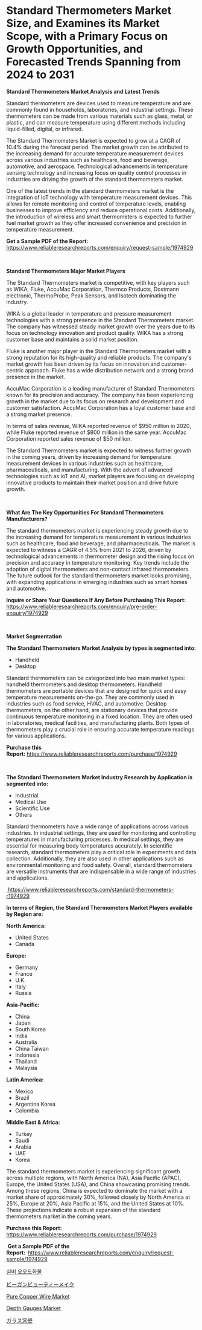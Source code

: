 <p><h1>Standard Thermometers Market Size, and Examines its Market Scope, with a Primary Focus on Growth Opportunities, and Forecasted Trends Spanning from 2024 to 2031</h1></p><p><strong>Standard Thermometers Market Analysis and Latest Trends</strong></p>
<p><p>Standard thermometers are devices used to measure temperature and are commonly found in households, laboratories, and industrial settings. These thermometers can be made from various materials such as glass, metal, or plastic, and can measure temperature using different methods including liquid-filled, digital, or infrared.</p><p>The Standard Thermometers Market is expected to grow at a CAGR of 10.4% during the forecast period. The market growth can be attributed to the increasing demand for accurate temperature measurement devices across various industries such as healthcare, food and beverage, automotive, and aerospace. Technological advancements in temperature sensing technology and increasing focus on quality control processes in industries are driving the growth of the standard thermometers market.</p><p>One of the latest trends in the standard thermometers market is the integration of IoT technology with temperature measurement devices. This allows for remote monitoring and control of temperature levels, enabling businesses to improve efficiency and reduce operational costs. Additionally, the introduction of wireless and smart thermometers is expected to further fuel market growth as they offer increased convenience and precision in temperature measurement.</p></p>
<p><strong>Get a Sample PDF of the Report:&nbsp;</strong> <a href="https://www.reliableresearchreports.com/enquiry/request-sample/1974929">https://www.reliableresearchreports.com/enquiry/request-sample/1974929</a></p>
<p>&nbsp;</p>
<p><strong>Standard Thermometers Major Market Players</strong></p>
<p><p>The Standard Thermometers market is competitive, with key players such as WIKA, Fluke, AccuMac Corporation, Thermco Products, Dostmann electronic, ThermoProbe, Peak Sensors, and Isotech dominating the industry. </p><p>WIKA is a global leader in temperature and pressure measurement technologies with a strong presence in the Standard Thermometers market. The company has witnessed steady market growth over the years due to its focus on technology innovation and product quality. WIKA has a strong customer base and maintains a solid market position.</p><p>Fluke is another major player in the Standard Thermometers market with a strong reputation for its high-quality and reliable products. The company's market growth has been driven by its focus on innovation and customer-centric approach. Fluke has a wide distribution network and a strong brand presence in the market.</p><p>AccuMac Corporation is a leading manufacturer of Standard Thermometers known for its precision and accuracy. The company has been experiencing growth in the market due to its focus on research and development and customer satisfaction. AccuMac Corporation has a loyal customer base and a strong market presence.</p><p>In terms of sales revenue, WIKA reported revenue of $950 million in 2020, while Fluke reported revenue of $800 million in the same year. AccuMac Corporation reported sales revenue of $50 million.</p><p>The Standard Thermometers market is expected to witness further growth in the coming years, driven by increasing demand for temperature measurement devices in various industries such as healthcare, pharmaceuticals, and manufacturing. With the advent of advanced technologies such as IoT and AI, market players are focusing on developing innovative products to maintain their market position and drive future growth.</p></p>
<p>&nbsp;</p>
<p><strong>What Are The Key Opportunities For Standard Thermometers Manufacturers?</strong></p>
<p><p>The standard thermometers market is experiencing steady growth due to the increasing demand for temperature measurement in various industries such as healthcare, food and beverage, and pharmaceuticals. The market is expected to witness a CAGR of 4.5% from 2021 to 2026, driven by technological advancements in thermometer design and the rising focus on precision and accuracy in temperature monitoring. Key trends include the adoption of digital thermometers and non-contact infrared thermometers. The future outlook for the standard thermometers market looks promising, with expanding applications in emerging industries such as smart homes and automotive.</p></p>
<p><strong>Inquire or Share Your Questions If Any Before Purchasing This Report:</strong> <a href="https://www.reliableresearchreports.com/enquiry/pre-order-enquiry/1974929">https://www.reliableresearchreports.com/enquiry/pre-order-enquiry/1974929</a></p>
<p>&nbsp;</p>
<p><strong>Market Segmentation</strong></p>
<p><strong>The Standard Thermometers Market Analysis by types is segmented into:</strong></p>
<p><ul><li>Handheld</li><li>Desktop</li></ul></p>
<p><p>Standard thermometers can be categorized into two main market types: handheld thermometers and desktop thermometers. Handheld thermometers are portable devices that are designed for quick and easy temperature measurements on-the-go. They are commonly used in industries such as food service, HVAC, and automotive. Desktop thermometers, on the other hand, are stationary devices that provide continuous temperature monitoring in a fixed location. They are often used in laboratories, medical facilities, and manufacturing plants. Both types of thermometers play a crucial role in ensuring accurate temperature readings for various applications.</p></p>
<p><strong>Purchase this Report:&nbsp;</strong><a href="https://www.reliableresearchreports.com/purchase/1974929">https://www.reliableresearchreports.com/purchase/1974929</a></p>
<p>&nbsp;</p>
<p><strong>The Standard Thermometers Market Industry Research by Application is segmented into:</strong></p>
<p><ul><li>Industrial</li><li>Medical Use</li><li>Scientific Use</li><li>Others</li></ul></p>
<p><p>Standard thermometers have a wide range of applications across various industries. In industrial settings, they are used for monitoring and controlling temperatures in manufacturing processes. In medical settings, they are essential for measuring body temperatures accurately. In scientific research, standard thermometers play a critical role in experiments and data collection. Additionally, they are also used in other applications such as environmental monitoring and food safety. Overall, standard thermometers are versatile instruments that are indispensable in a wide range of industries and applications.</p></p>
<p><a href="https://www.reliableresearchreports.com/standard-thermometers-r1974929">&nbsp;https://www.reliableresearchreports.com/standard-thermometers-r1974929</a></p>
<p><strong>In terms of Region, the Standard Thermometers Market Players available by Region are:</strong></p>
<p>
    <p> <strong> North America: </strong>
        <ul>
            <li>United States</li>
            <li>Canada</li>
        </ul>
        </p> 
    <p> <strong> Europe: </strong>
        <ul>
            <li>Germany</li>
            <li>France</li>
            <li>U.K.</li>
            <li>Italy</li>
            <li>Russia</li>
        </ul>
        </p> 
    <p> <strong> Asia-Pacific: </strong>
        <ul>
            <li>China</li>
            <li>Japan</li>
            <li>South Korea</li>
            <li>India</li>
            <li>Australia</li>
            <li>China Taiwan</li>
            <li>Indonesia</li>
            <li>Thailand</li>
            <li>Malaysia</li>
        </ul>
        </p> 
    <p> <strong> Latin America: </strong>
        <ul>
            <li>Mexico</li>
            <li>Brazil</li>
            <li>Argentina Korea</li>
            <li>Colombia</li>
        </ul>
        </p> 
    <p> <strong> Middle East & Africa: </strong>
        <ul>
            <li>Turkey</li>
            <li>Saudi</li>
            <li>Arabia</li>
            <li>UAE</li>
            <li>Korea</li>
        </ul>
    </p>
    </p>
<p><p>The standard thermometers market is experiencing significant growth across multiple regions, with North America (NA), Asia Pacific (APAC), Europe, the United States (USA), and China showcasing promising trends. Among these regions, China is expected to dominate the market with a market share of approximately 30%, followed closely by North America at 25%, Europe at 20%, Asia Pacific at 15%, and the United States at 10%. These projections indicate a robust expansion of the standard thermometers market in the coming years.</p></p>
<p><strong>Purchase this Report: </strong><a href="https://www.reliableresearchreports.com/purchase/1974929">https://www.reliableresearchreports.com/purchase/1974929</a></p>
<p>&nbsp;<strong>Get a Sample PDF of the Report:&nbsp;&nbsp;</strong><a href="https://www.reliableresearchreports.com/enquiry/request-sample/1974929">https://www.reliableresearchreports.com/enquiry/request-sample/1974929</a></p>
<p><strong></strong></p>
<p><p><a href="https://github.com/bunxhcci35271755/Market-Research-Report-List-1/blob/main/626171931009.md">실버 요오드화물</a></p><p><a href="https://github.com/efcvopdgkdx128/Market-Research-Report-List-1/blob/main/329466833600.md">ビーガンビューティーメイク</a></p><p><a href="https://issuu.com/reportprime-2/docs/pure-copper-wire-market-size-2030.pptx">Pure Copper Wire Market</a></p><p><a href="https://github.com/Sarissaschmalingtr6fz2739/Market-Research-Report-List-2/blob/main/depth-gauges-market.md">Depth Gauges Market</a></p><p><a href="https://github.com/hwbcz413288296/Market-Research-Report-List-1/blob/main/158541633601.md">ガラス窓壁</a></p></p>